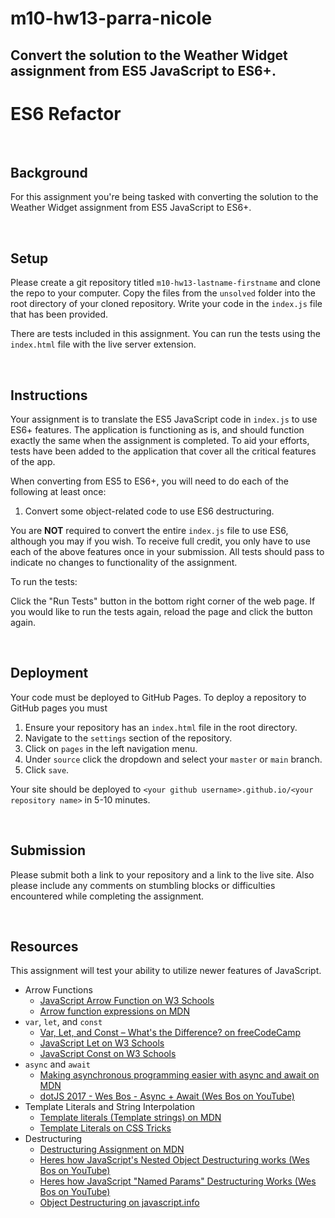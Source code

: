 # m10-hw13-parra-nicole
Convert the solution to the Weather Widget assignment from ES5 JavaScript to ES6+.
-----

# ES6 Refactor

&nbsp;
## Background

For this assignment you're being tasked with converting the solution to the Weather Widget assignment from ES5 JavaScript to ES6+.

&nbsp;
## Setup

Please create a git repository titled `m10-hw13-lastname-firstname` and clone the repo to your computer. Copy the files from the `unsolved` folder into the root directory of your cloned repository. Write your code in the `index.js` file that has been provided.

There are tests included in this assignment. You can run the tests using the `index.html` file with the live server extension.

&nbsp;
## Instructions

Your assignment is to translate the ES5 JavaScript code in `index.js` to use ES6+ features. The application is functioning as is, and should function exactly the same when the assignment is completed. To aid your efforts, tests have been added to the application that cover all the critical features of the app.

When converting from ES5 to ES6+, you will need to do each of the following at least once:


1. Convert some object-related code to use ES6 destructuring.



You are **NOT** required to convert the entire `index.js` file to use ES6, although you may if you wish. To receive full credit, you only have to use each of the above features once in your submission. All tests should pass to indicate no changes to functionality of the assignment.

To run the tests:

Click the "Run Tests" button in the bottom right corner of the web page. If you would like to run the tests again, reload the page and click the button again.

&nbsp;
## Deployment

Your code must be deployed to GitHub Pages. To deploy a repository to GitHub pages you must

1. Ensure your repository has an `index.html` file in the root directory.
1. Navigate to the `settings` section of the repository.
1. Click on `pages` in the left navigation menu.
1. Under `source` click the dropdown and select your `master` or `main` branch.
1. Click `save`.

Your site should be deployed to `<your github username>.github.io/<your repository name>` in 5-10 minutes.

&nbsp;
## Submission

Please submit both a link to your repository and a link to the live site. Also please include any comments on stumbling blocks or difficulties encountered while completing the assignment.

&nbsp;
## Resources

This assignment will test your ability to utilize newer features of JavaScript.

- Arrow Functions
  - [JavaScript Arrow Function on W3 Schools](https://www.w3schools.com/Js/js_arrow_function.asp)
  - [Arrow function expressions on MDN](https://developer.mozilla.org/en-US/docs/Web/JavaScript/Reference/Functions/Arrow_functions)
- `var`, `let`, and `const`
  - [Var, Let, and Const – What's the Difference? on freeCodeCamp](https://www.freecodecamp.org/news/var-let-and-const-whats-the-difference/)
  - [JavaScript Let on W3 Schools](https://www.w3schools.com/js/js_let.asp)
  - [JavaScript Const on W3 Schools](https://www.w3schools.com/js/js_const.asp)
- `async` and `await`
  - [Making asynchronous programming easier with async and await on MDN](https://developer.mozilla.org/en-US/docs/Learn/JavaScript/Asynchronous/Async_await)
  - [dotJS 2017 - Wes Bos - Async + Await (Wes Bos on YouTube)](https://www.youtube.com/watch?v=9YkUCxvaLEk)
- Template Literals and String Interpolation
  - [Template literals (Template strings) on MDN](https://developer.mozilla.org/en-US/docs/Web/JavaScript/Reference/Template_literals)
  - [Template Literals on CSS Tricks](https://css-tricks.com/template-literals/)
- Destructuring
  - [Destructuring Assignment on MDN](https://developer.mozilla.org/en-US/docs/Web/JavaScript/Reference/Operators/Destructuring_assignment)
  - [Heres how JavaScript's Nested Object Destructuring works (Wes Bos on YouTube)](https://youtu.be/_ApRMRGI-6g)
  - [Heres how JavaScript "Named Params" Destructuring Works (Wes Bos on YouTube)](https://youtu.be/c2PGgkCIjEA)
  - [Object Destructuring on javascript.info](https://javascript.info/destructuring-assignment#object-destructuring)